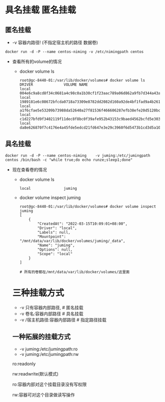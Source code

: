 # 具名挂载 匿名挂载

## 匿名挂载

- -v 容器内路径! (不指定宿主机的路径 数据卷)

```
docker run -d -P --name centos-niming -v /etc/nimingpath centos
```



- 查看所有的volume的情况

  - docker volume ls

    ```
    root@gc-8440-01:/var/lib/docker/volumes# docker volume ls
    DRIVER              VOLUME NAME
    local               004e6c9a8cd8f34c0681a4c98c0a1b30cf1f23aac789a06d862a9fb7d344a43a
    local               1989181e6c08672bfcda0718a73309e8782dd2082d160a92de4bf1fad9a4b261
    local               a1f6cfae5e53209b73988da52640a27f81536f466606287efb38efe20d5120bc
    local               c1d227bfd9f3402119f11dec8f8bc0f39afe952b43153c9baed4562bcfd5e303
    local               da8e626870f7c4176e4a45fde5edcd21fd647e3e29c3960f6d5473b1cd3d5a10
    ```



## 具名挂载

```
docker run -d -P --name centos-niming    -v juming:/etc/jumingpath    centos /bin/bash -c "while true;do echo runze;sleep1;done"
```

- 现在查看卷的情况

  - docker volume ls

    ```
    local               juming
    ```

  - docker volume inspect juming

     ```
     root@gc-8440-01:/var/lib/docker/volumes# docker volume inspect juming
     [
         {
             "CreatedAt": "2022-03-15T10:09:01+08:00",
             "Driver": "local",
             "Labels": null,
             "Mountpoint": "/mnt/data/var/lib/docker/volumes/juming/_data",
             "Name": "juming",
             "Options": null,
             "Scope": "local"
         }
     ]
     ```

    

        # 所有的卷都在/mnt/data/var/lib/docker/volumes/这里面

  

  

  # 三种挂载方式

  - -v 只有容器内部路径, # 匿名挂载
  - -v 卷名:容器内部路径 # 具名挂载
  - -v /宿主机路径:容器内部路径 # 指定路径挂载

  

  ## 一种拓展的挂载方式

  -  -v juming:/etc/jumingpath:ro
  -  -v juming:/etc/jumingpath:rw

  

  ro:readonly

  rw:readwrite(默认模式)

  

  ro:容器内部对这个挂载目录没有写权限

  rw:容器可对这个目录做读写操作

  

  

  

  

  